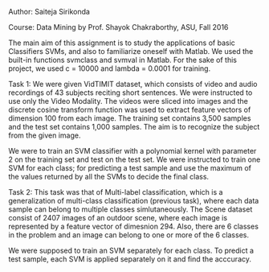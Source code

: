 Author: Saiteja Sirikonda

Course: Data Mining by Prof. Shayok Chakraborthy, ASU, Fall 2016

The main aim of this assignment is to study the applications of basic Classifiers SVMs, and also to familiarize oneself with Matlab. We used the built-in functions svmclass and svmval in Matlab. For the sake of this project, we used c = 10000 and lambda = 0.0001 for training.

Task 1:
We were given VidTIMIT dataset, which consists of video and audio recordings of 43 subjects reciting short sentences. We were instructed to use only the Video Modality. The videos were sliced into images and the discrete cosine transform function was used to extract feature vectors of dimension 100 from each image. The training set contains 3,500 samples and the test set contains 1,000 samples. The aim is to recognize the subject from the given image.

We were to train an SVM classifier with a polynomial kernel with parameter 2 on the training set and test on the test set. We were instructed to train one SVM for each class; for predicting a test sample and use the maximum of the values returned by all the SVMs to decide the final class.

Task 2:
This task was that of Multi-label classification, which is a generalization of multi-class classification (previous task), where each data sample can belong to multiple classes simlutaneously. The Scene dataset consist of 2407 images of an outdoor scene, where each image is represented by a feature vector of dimesnion 294. Also, there are 6 classes in the problem and an image can belong to one or more of the 6 classes. 

We were supposed to  train an SVM separately for each class. To predict a test sample, each SVM is applied separately on it and find the acccuracy.